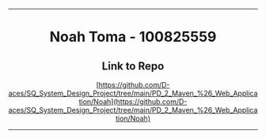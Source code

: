 <hr>
<div align="center">

# Noah Toma - 100825559

## Link to Repo
[https://github.com/D-aces/SQ_System_Design_Project/tree/main/PD_2_Maven_%26_Web_Application/Noah](https://github.com/D-aces/SQ_System_Design_Project/tree/main/PD_2_Maven_%26_Web_Application/Noah)

</div>
<hr>
